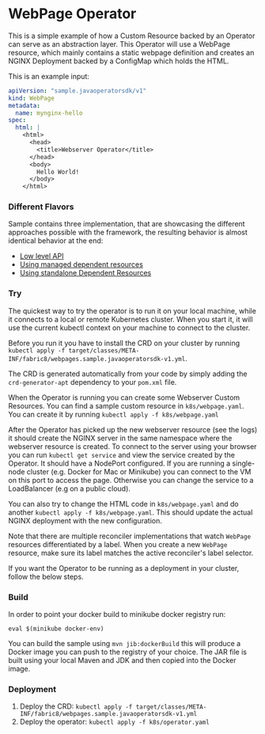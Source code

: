 # WebPage Operator

This is a simple example of how a Custom Resource backed by an Operator can serve as
an abstraction layer. This Operator will use a WebPage resource, which mainly contains a
static webpage definition and creates an NGINX Deployment backed by a ConfigMap which holds
the HTML.

This is an example input:
```yaml
apiVersion: "sample.javaoperatorsdk/v1"
kind: WebPage
metadata:
  name: mynginx-hello
spec:
  html: |
    <html>
      <head>
        <title>Webserver Operator</title>
      </head>
      <body>
        Hello World!
      </body>
    </html>
```


### Different Flavors

Sample contains three implementation, that are showcasing the different approaches possible with the framework,
the resulting behavior is almost identical behavior at the end:

- [Low level API](https://github.com/java-operator-sdk/java-operator-sdk/blob/main/sample-operators/webpage/src/main/java/io/javaoperatorsdk/operator/sample/WebPageDependentsWorkflowReconciler.java)
- [Using managed dependent resources](https://github.com/java-operator-sdk/java-operator-sdk/blob/main/sample-operators/webpage/src/main/java/io/javaoperatorsdk/operator/sample/WebPageManagedDependentsReconciler.java)
- [Using standalone Dependent Resources](https://github.com/java-operator-sdk/java-operator-sdk/blob/main/sample-operators/webpage/src/main/java/io/javaoperatorsdk/operator/sample/WebPageStandaloneDependentsReconciler.java)

### Try 

The quickest way to try the operator is to run it on your local machine, while it connects to a local or remote
Kubernetes cluster. When you start it, it will use the current kubectl context on your machine to connect to the cluster.

Before you run it you have to install the CRD on your cluster by running
`kubectl apply -f target/classes/META-INF/fabric8/webpages.sample.javaoperatorsdk-v1.yml`.

The CRD is generated automatically from your code by simply adding the `crd-generator-apt`
dependency to your `pom.xml` file.

When the Operator is running you can create some Webserver Custom Resources. You can find a sample custom resource in
`k8s/webpage.yaml`. You can create it by running `kubectl apply -f k8s/webpage.yaml`

After the Operator has picked up the new webserver resource (see the logs) it should create the NGINX server in the 
same namespace where the webserver resource is created. To connect to the server using your browser you can
run `kubectl get service` and view the service created by the Operator. It should have a NodePort configured. If you are
running a single-node cluster (e.g. Docker for Mac or Minikube) you can connect to the VM on this port to access the
page. Otherwise you can change the service to a LoadBalancer (e.g on a public cloud).

You can also try to change the HTML code in `k8s/webpage.yaml` and do another `kubectl apply -f k8s/webpage.yaml`.
This should update the actual NGINX deployment with the new configuration.  

Note that there are multiple reconciler implementations that watch `WebPage` resources differentiated by a label.
When you create a new `WebPage` resource, make sure its label matches the active reconciler's label selector.

If you want the Operator to be running as a deployment in your cluster, follow the below steps.

### Build

In order to point your docker build to minikube docker registry run:

```
eval $(minikube docker-env)
```

You can build the sample using `mvn jib:dockerBuild` this will produce a Docker image you can push to the registry 
of your choice. The JAR file is built using your local Maven and JDK and then copied into the Docker image.

### Deployment

1. Deploy the CRD: `kubectl apply -f target/classes/META-INF/fabric8/webpages.sample.javaoperatorsdk-v1.yml`
2. Deploy the operator: `kubectl apply -f k8s/operator.yaml`
